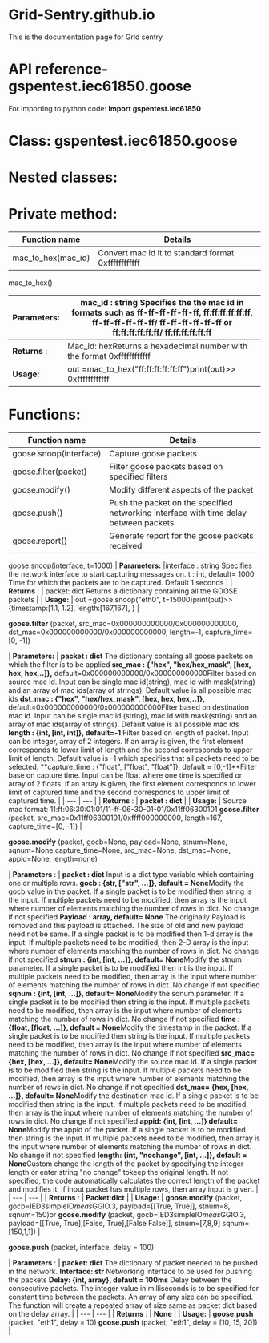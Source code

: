 # Grid-Sentry.github.io
This is the documentation page for Grid sentry
# API reference- gspentest.iec61850.goose

For importing to python code: **Import gspentest.iec61850**

# Class: gspentest.iec61850.goose

# Nested classes:

# Private method:

| **Function name** | **Details** |
| --- | --- |
| mac\_to\_hex(mac\_id) | Convert mac id it to standard format 0xffffffffffff |

mac\_to\_hex()

| **Parameters:** | mac\_id : string Specifies the the mac id in formats such as ff-ff-ff-ff-ff-ff, ff:ff:ff:ff:ff:ff, ff-ff-ff-ff-ff-ff/ ff-ff-ff-ff-ff-ff or ff:ff:ff:ff:ff:ff/ ff:ff:ff:ff:ff:ff |
| --- | --- |
| **Returns** : | Mac\_id: hexReturns a hexadecimal number with the format 0xffffffffffff |
| **Usage:** | out =mac\_to\_hex("ff:ff:ff:ff:ff:ff")print(out)\>\> 0xffffffffffff |

# Functions:

| **Function name** | **Details** |
| --- | --- |
| goose.snoop(interface) | Capture goose packets |
| goose.filter(packet) | Filter goose packets based on specified filters |
| goose.modify() | Modify different aspects of the packet |
| goose.push() | Push the packet on the specified networking interface with time delay between packets |
| goose.report() | Generate report for the goose packets received |

goose.snoop(interface, t=1000) 
| **Parameters:** |interface : string Specifies the network interface to start capturing messages on. t : int, default= 1000 Time for which the packets are to be captured. Default 1 seconds |
| **Returns** : | packet: dict Returns a dictionary containing all the GOOSE packets |
| **Usage:** | out =goose.snoop("eth0", t=15000)print(out)\>\> {timestamp:[1.1, 1.2], length:[167,167], } |

**goose.filter** (packet, src\_mac=0x000000000000/0x000000000000, dst\_mac=0x000000000000/0x000000000000, length=-1, capture\_time=[0, -1])

| **Parameters:** | **packet : dict** The dictionary containg all goose packets on which the filter is to be applied
**src\_mac : {"hex", "hex/hex\_mask", [hex, hex, hex,..]},** default=0x000000000000/0x000000000000Filter based on source mac id. Input can be single mac id(string), mac id with mask(string) and an array of mac ids(array of strings). Default value is all possible mac ids
**dst\_mac : {"hex", "hex/hex\_mask", [hex, hex, hex,..]},** default=0x000000000000/0x000000000000Filter based on destination mac id. Input can be single mac id (string), mac id with mask(string) and an array of mac ids(array of strings). Default value is all possible mac ids
**length : {int, [int, int]}, default=-1** Filter based on length of packet. Input can be integer, array of 2 integers. If an array is given, the first element corresponds to lower limit of length and the second corresponds to upper limit of length. Default value is -1 which specifies that all packets need to be selected.
**capture\_time : {"float", ["float", "float"]}, default = [0,-1]**Filter base on capture time. Input can be float where one time is specified or array of 2 floats. If an array is given, the first element corresponds to lower limit of captured time and the second corresponds to upper limit of captured time. |
| --- | --- |
| **Returns** : | **packet : dict** |
| **Usage:** | Source mac format: 11:ff:06:30:01:01/11-ff-06-30-01-01/0x11ff06300101 **goose.filter** (packet, src\_mac=0x11ff06300101/0xffff000000000, length=167, capture\_time=[0, -1]) |

**goose.modify** (packet, gocb=None, payload=None, stnum=None, sqnum=None,capture\_time=None, src\_mac=None, dst\_mac=None, appid=None, length=none)

| **Parameters** : | **packet : dict** Input is a dict type variable which containing one or multiple rows.
**gocb : {str, ["str", …]}, default = None**Modify the gocb value in the packet. If a single packet is to be modified then string is the input. If multiple packets need to be modified, then array is the input where number of elements matching the number of rows in dict. No change if not specified
**Payload : array, default= None** The originally Payload is removed and this payload is attached. The size of old and new payload need not be same. If a single packet is to be modified then 1-d array is the input. If multiple packets need to be modified, then 2-D array is the input where number of elements matching the number of rows in dict. No change if not specified
**stnum : {int, [int, …]}, default= None**Modify the stnum parameter. If a single packet is to be modified then int is the input. If multiple packets need to be modified, then array is the input where number of elements matching the number of rows in dict. No change if not specified
**sqnum : {int, [int, …]}, default= None**Modify the sqnum parameter. If a single packet is to be modified then string is the input. If multiple packets need to be modified, then array is the input where number of elements matching the number of rows in dict. No change if not specified
**time : {float, [float, …]}, default = None**Modify the timestamp in the packet. If a single packet is to be modified then string is the input. If multiple packets need to be modified, then array is the input where number of elements matching the number of rows in dict. No change if not specified
**src\_mac= {hex, [hex, …]}, default= None**Modify the source mac id. If a single packet is to be modified then string is the input. If multiple packets need to be modified, then array is the input where number of elements matching the number of rows in dict. No change if not specified
**dst\_mac= {hex, [hex, …]}, default= None**Modify the destination mac id. If a single packet is to be modified then string is the input. If multiple packets need to be modified, then array is the input where number of elements matching the number of rows in dict. No change if not specified
**appid: {int, [int, …]} default= None**Modify the appid of the packet. If a single packet is to be modified then string is the input. If multiple packets need to be modified, then array is the input where number of elements matching the number of rows in dict. No change if not specified
**length: {int, "nochange", [int, …]}, default = None**Custom change the length of the packet by specifying the integer length or enter string "no change" tokeep the original length. If not specified, the code automatically calculates the correct length of the packet and modifies it. If input packet has multiple rows, then array input is given. |
| --- | --- |
| **Returns** : | **Packet:dict** |
| **Usage:** | **goose.modify** (packet, gocb=IED3simpleIO$meas$GGIO.3, payload=[[True, True]], stnum=8, sqnum=150)or **goose.modify** (packet, gocb=IED3simpleIO$meas$GGIO.3, payload=[[True, True],[False, True],[False False]], stnum=[7,8,9] sqnum=[150,1,1]) |

**goose.push** (packet, interface, delay = 100)

| **Parameters** : | **packet: dict** The dictionary of packet needed to be pushed in the network.
**Interface: str** Networking interface to be used for pushing the packets
**Delay: {int, array}, default = 100ms** Delay between the consecutive packets. The integer value in milliseconds is to be specified for constant time between the packets. An array of any size can be specified. The function will create a repeated array of size same as packet dict based on the delay array. |
| --- | --- |
| **Returns** : | **None** |
| **Usage:** | **goose.push** (packet, "eth1", delay = 10) **goose.push** (packet, "eth1", delay = [10, 15, 20]) |
